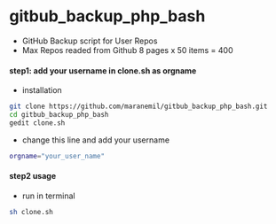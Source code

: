 # gitbub_backup_php_bash
- GitHub Backup script for User Repos
- Max Repos readed from Github 8 pages x 50 items = 400 

#### step1: add your username in clone.sh as orgname
* installation

```sh
git clone https://github.com/maranemil/gitbub_backup_php_bash.git
cd gitbub_backup_php_bash
gedit clone.sh
```
* change this line and add your username
```sh
orgname="your_user_name" 
```

#### step2 usage
* run in terminal
```sh
sh clone.sh
```
